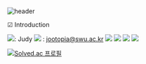 ###                                                                                                            
![header](https://capsule-render.vercel.app/api?type=wave&color=F01F7A&height=150&section=header&text=Wellcome%20to%20jootopia&fontSize=50)




☑ Introduction


<img src="https://img.shields.io/badge/nickname-999999?style=flat-square&logo=amazoniam&logoColor=black"/>: Judy
<img src="https://img.shields.io/badge/mail-999999?style=flat-square&logo=maildotcom&logoColor=black"/> : jootopia@swu.ac.kr
<img src="https://img.shields.io/badge/blog-999999?style=flat-square&logo=blogger&logoColor=black"/>
<img src="https://img.shields.io/badge/c-999999?style=flat-square&logo=c&logoColor=black"/>        <img src="https://img.shields.io/badge/python-999999?style=flat-square&logo=python&logoColor=white"/>        <img src="https://img.shields.io/badge/Linux-999999?style=flat-square&logo=Linux&logoColor=white"/>








[![Solved.ac 프로필](http://mazassumnida.wtf/api/v2/generate_badge?boj=jootopia0808)](https://solved.ac/jootopia)



<!--
**Jo0dY/Jo0dy** is a ✨ _special_ ✨ repository because its `README.md` (this file) appears on your GitHub profile.

Here are some ideas to get you started:

- 🌱 I’m currently learning ...
- 😄 Pronouns: ...


